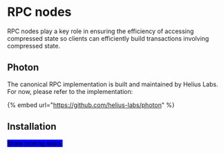 # RPC nodes

RPC nodes play a key role in ensuring the efficiency of accessing compressed state so clients can efficiently build transactions involving compressed state.

## Photon

The canonical RPC implementation is built and maintained by Helius Labs. For now, please refer to the implementation:

{% embed url="https://github.com/helius-labs/photon" %}

## Installation

<mark style="background-color:blue;">More coming soon.</mark>
